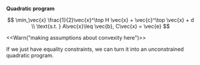 **Quadratic program**

$$
\min_\vec{x} \frac{1}{2}\vec{x}^\top H \vec{x} + \vec{c}^\top \vec{x} + d \\ \text{s.t. } A\vec{x}\leq \vec{b}, C\vec{x} = \vec{e}
$$

<<Warn("making assumptions about convexity here")>>

If we just have equality constraints, we can turn it into an unconstrained quadratic program.